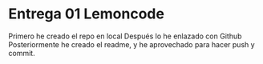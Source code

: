 # Entrega 01 Lemoncode

Primero he creado el repo en local
Después lo he enlazado con Github 
Posteriormente he creado el readme, y he aprovechado para hacer push y commit.